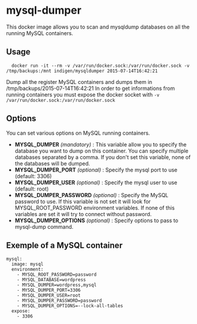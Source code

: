 # mysql-dumper

This docker image allows you to scan and mysqldump databases on all the running MySQL containers.

## Usage

```
  docker run -it --rm -v /var/run/docker.sock:/var/run/docker.sock -v /tmp/backups:/mnt indigen/mysqldumper 2015-07-14T16:42:21
```

Dump all the register MySQL containers and dumps them in /tmp/backups/2015-07-14T16:42:21
In order to get informations from running containers you must expose the docker socket with `-v /var/run/docker.sock:/var/run/docker.sock`

## Options

You can set various options on MySQL running containers.

  - **MYSQL_DUMPER** *(mandatory)* : This variable allow you to specify the database you want to dump on this container. You can specify multiple databases separated by a comma. If you don't set this variable, none of the databases will be dumped.
  - **MYSQL_DUMPER_PORT** *(optional)* : Specify the mysql port to use (default: 3306)
  - **MYSQL_DUMPER_USER** *(optional)* : Specify the mysql user to use (default: root)
  - **MYSQL_DUMPER_PASSWORD** *(optional)* : Specify the MySQL password to use. If this variable is not set it will look for MYSQL_ROOT_PASSWORD environment variables. If none of this variables are set it will try to connect without password.
  - **MYSQL_DUMPER_OPTIONS** *(optional)* : Specify options to pass to mysql-dump command.

## Exemple of a MySQL container
```
mysql:
  image: mysql
  environment:
    - MYSQL_ROOT_PASSWORD=password
    - MYSQL_DATABASE=wordpress
    - MYSQL_DUMPER=wordpress,mysql
    - MYSQL_DUMPER_PORT=3306
    - MYSQL_DUMPER_USER=root
    - MYSQL_DUMPER_PASSWORD=password
    - MYSQL_DUMPER_OPTIONS=--lock-all-tables
  expose:
    - 3306
```